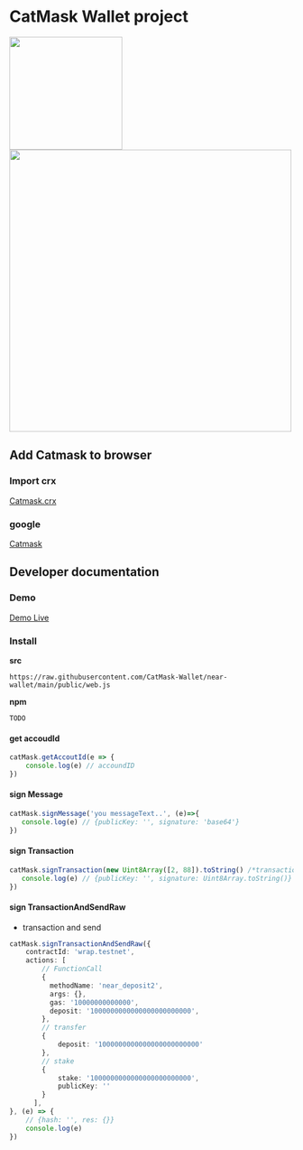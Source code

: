 # CatMask Wallet project

<img width="200" src="https://github.com/CatMask-Wallet/near-wallet/blob/main/readme/overViewImg.png" />
<img width="500" src="https://github.com/CatMask-Wallet/near-wallet/blob/main/readme//message.png" />

## Add Catmask to browser

### Import crx

[Catmask.crx](https://github.com/CatMask-Wallet/near-wallet/blob/main/figpfhmohkmngdecpfpheomfdgekgiap_main.crx)
### google 

[Catmask](https://chrome.google.com/webstore/detail/catmask/figpfhmohkmngdecpfpheomfdgekgiap)


## Developer documentation

### Demo

[Demo Live](https://www.catmask.org/overview/development-demo)

### Install

**src**
 
 ```
 https://raw.githubusercontent.com/CatMask-Wallet/near-wallet/main/public/web.js
 ```

**npm**

```
TODO
```

#### get accoudId
```js
catMask.getAccoutId(e => {
    console.log(e) // accoundID
})
```
 #### sign Message
 ```js
catMask.signMessage('you messageText..', (e)=>{
    console.log(e) // {publicKey: '', signature: 'base64'}
})
 ```
 #### sign Transaction
 ```js
catMask.signTransaction(new Uint8Array([2, 88]).toString() /*transaction hash*/, (e)=>{
    console.log(e) // {publicKey: '', signature: Uint8Array.toString()}
})
```

#### sign TransactionAndSendRaw
* transaction and send
```ts
catMask.signTransactionAndSendRaw({
    contractId: 'wrap.testnet',
    actions: [
        // FunctionCall
        {
          methodName: 'near_deposit2',
          args: {},
          gas: '10000000000000',
          deposit: '1000000000000000000000000',
        },
        // transfer
        {
            deposit: '1000000000000000000000000'
        },
        // stake
        {
            stake: '1000000000000000000000000',
            publicKey: ''
        }
      ],
}, (e) => {
    // {hash: '', res: {}}
    console.log(e)
})
```
